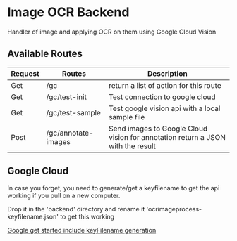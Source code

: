 # Image OCR Backend

Handler of image and applying OCR on them using Google Cloud Vision

## Available Routes

| Request | Routes               | Description |
| ------- | -------------------- | ----------- |
|   Get   | /gc                  | return a list of action for this route       |
|   Get   | /gc/test-init        | Test connection to google cloud       |
|   Get   | /gc/test-sample      | Test google vision api with a local sample file |
|   Post  | /gc/annotate-images  | Send images to Google Cloud vision for annotation return a JSON with the result |


## Google Cloud

In case you forget, you need to generate/get a keyfilename to get the api working if you pull on a new computer.

Drop it in the 'backend' directory and rename it 'ocrimageprocess-keyfilename.json' to get this working

[Google get started include keyFilename generation](https://cloud.google.com/vision/docs/detect-labels-image-client-libraries)